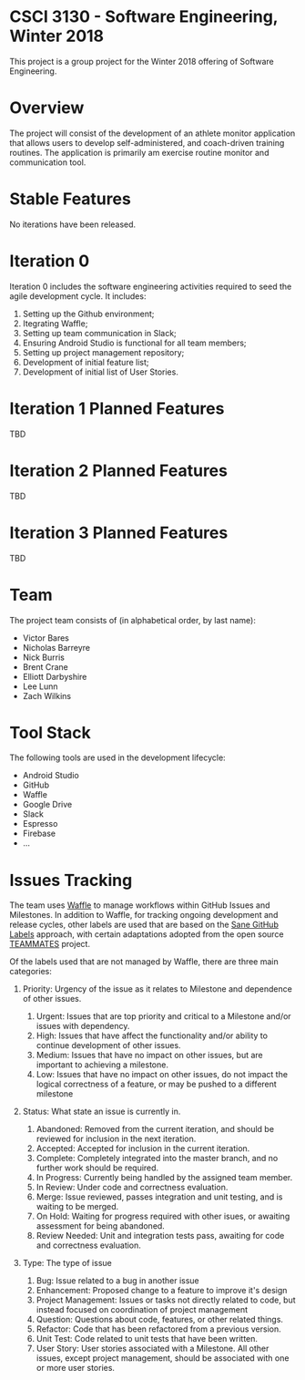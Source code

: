 # CSCI 3130 - Software Engineering, Winter 2018
This project is a group project for the Winter 2018 offering of Software Engineering.

# Overview

The project will consist of the development of an athlete monitor application that allows users to develop self-administered, and coach-driven training routines.  The application is primarily am exercise routine monitor and communication tool.

# Stable Features

No iterations have been released.

# Iteration 0

Iteration 0 includes the software engineering activities required to seed the agile development cycle.  It includes:

1. Setting up the Github environment;
1. Itegrating Waffle;
1. Setting up team communication in Slack;
1. Ensuring Android Studio is functional for all team members;
1. Setting up project management repository; 
1. Development of initial feature list;
1. Development of initial list of User Stories.

# Iteration 1 Planned Features

TBD

# Iteration 2 Planned Features

TBD

# Iteration 3 Planned Features

TBD

# Team
The project team consists of (in alphabetical order, by last name):

* Victor Bares
* Nicholas Barreyre
* Nick Burris
* Brent Crane
* Elliott Darbyshire
* Lee Lunn
* Zach Wilkins

# Tool Stack
The following tools are used in the development lifecycle:

* Android Studio
* GitHub
* Waffle
* Google Drive
* Slack
* Espresso
* Firebase
* ...

# Issues Tracking

The team uses [Waffle](https://waffle.io/NicholasBarreyre/SEProject) to manage workflows within GitHub Issues and Milestones.  In addition to Waffle, for tracking ongoing development and release cycles, other labels are used that are based on the [Sane GitHub Labels](https://medium.com/@dave_lunny/sane-github-labels-c5d2e6004b63) approach, with certain adaptations adopted from the open source [TEAMMATES](https://github.com/TEAMMATES/teammates) project.

Of the labels used that are not managed by Waffle, there are three main categories:

1. Priority: Urgency of the issue as it relates to Milestone and dependence of other issues. 
   1. Urgent: Issues that are top priority and critical to a Milestone and/or issues with dependency.
   1. High: Issues that have affect the functionality and/or ability to continue development of other issues.
   1. Medium: Issues that have no impact on other issues, but are important to achieving a milestone.
   1. Low: Issues that have no impact on other issues, do not impact the logical correctness of a feature, or may be pushed to a different milestone

1. Status: What state an issue is currently in.
   1. Abandoned: Removed from the current iteration, and should be reviewed for inclusion in the next iteration.
   1. Accepted: Accepted for inclusion in the current iteration.
   1. Complete: Completely integrated into the master branch, and no further work should be required.
   1. In Progress: Currently being handled by the assigned team member.
   1. In Review: Under code and correctness evaluation.
   1. Merge: Issue reviewed, passes integration and unit testing, and is waiting to be merged.
   1. On Hold: Waiting for progress required with other isues, or awaiting assessment for being abandoned.
   1. Review Needed: Unit and integration tests pass, awaiting for code and correctness evaluation.

1. Type: The type of issue
   1. Bug: Issue related to a bug in another issue
   1. Enhancement: Proposed change to a feature to improve it's design
   1. Project Management: Issues or tasks not directly related to code, but instead focused on coordination of project management
   1. Question: Questions about code, features, or other related things.
   1. Refactor: Code that has been refactored from a previous version.
   1. Unit Test: Code related to unit tests that have been written.
   1. User Story: User stories associated with a Milestone.  All other issues, except project management, should be associated with one or more user stories.
